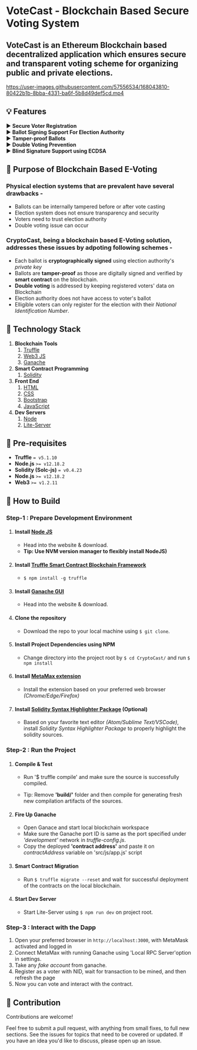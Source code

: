 # VoteCast - Blockchain Based Secure Voting System

## VoteCast is an Ethereum Blockchain based decentralized application which ensures secure and transparent voting scheme for organizing public and private elections.

https://user-images.githubusercontent.com/57556534/168043810-80422b1b-8bba-4331-ba6f-5b8d49def5cd.mp4



## :bulb: Features
:arrow_forward:  **Secure Voter Registration** <br>
:arrow_forward:  **Ballot Signing Support For Election Authority** <br>
:arrow_forward:  **Tamper-proof Ballots** <br>
:arrow_forward:  **Double Voting Prevention** <br>
:arrow_forward:  **Blind Signature Support using ECDSA**

## 🎯 Purpose of Blockchain Based E-Voting

### Physical election systems that are prevalent have several drawbacks -
- Ballots can be internally tampered before or after vote casting
- Election system does not ensure transparency and security
- Voters need to trust election authority
- Double voting issue can occur

### CryptoCast, being a blockchain based E-Voting solution, addresses these issues by adpoting following schemes -
- Each ballot is **cryptographically signed** using election authority's *private key*
- Ballots are **tamper-proof** as those are digitally signed and verified by **smart contract** on the blockchain.
- **Double voting** is addressed by keeping registered voters' data on Blockchain
- Election authority does not have access to voter's ballot
- Elligible voters can only register for the election with their _National Identification Number_.

## :hammer: Technology Stack
1. **Blockchain Tools**
    1. [Truffle](https://www.trufflesuite.com/)
    1. [Web3 JS](https://web3js.readthedocs.io/en/v1.2.11/)
    1. [Ganache](https://www.trufflesuite.com/ganache)
1. **Smart Contract Programming**
    1. [Solidity](https://solidity.readthedocs.io/en/v0.7.0/)
1. **Front End**
    1. [HTML](https://en.wikipedia.org/wiki/HTML/)
    1. [CSS](https://www.w3.org/Style/CSS/Overview.en.html)
    1. [Bootstrap](https://getbootstrap.com/)
    1. [JavaScript](https://www.javascript.com/)
1. **Dev Servers**
    1. [Node](https://nodejs.org/en/)
    1. [Lite-Server](https://www.npmjs.com/package/lite-server)

## :briefcase: Pre-requisites

- **Truffle** `= v5.1.10`
- **Node.js** `>= v12.18.2`
- **Solidity (Solc-js)** `= v0.4.23 `
- **Node.js** `>= v12.18.2`
- **Web3** `>= v1.2.11`

## :mega: How to Build


### Step-1 : Prepare Development Environment


1. #### Install [Node JS](https://nodejs.org/en/)
    - Head into the website & download.
    - **Tip: Use NVM version manager to flexibly install NodeJS)**

2. #### Install [Truffle Smart Contract Blockchain Framework](https://github.com/trufflesuite/truffle)
    - `$ npm install -g truffle`

3. #### Install [Ganache GUI](https://www.trufflesuite.com/ganache)
    - Head into the website & download.

4. #### Clone the repository
    - Download the repo to your local machine using `$ git clone`.

5. #### Install Project Dependencies using NPM

    - Change directory into the project root by `$ cd CryptoCast/` and run `$ npm install`

6. ####  Install [MetaMax extension](https://metamask.io/)

    - Install the extension based on your preferred web browser *(Chrome/Edge/Firefox)*

7. #### Install [Solidity Syntax Highlighter Package]() (Optional)

    - Based on your favorite text editor *(Atom/Sublime Text/VSCode)*, install *Solidity Syntax Highlighter Package* to properly highlight the solidity sources.


### Step-2 : Run the Project


1. #### Compile & Test

    - Run '$ truffle compile' and make sure the source is successfully compiled.

    - Tip: Remove **'build/'** folder and then compile for generating fresh new compilation artifacts of the sources.

2. #### Fire Up Ganache

    - Open Ganace and start local blockchain workspace
    - Make sure the Ganache port ID is same as the port specified under _'development'_ network in _truffle-config.js_.
    - Copy the deployed **'contract address'** and paste it on _contractAddress_ variable on 'src/js/app.js' script

3. #### Smart Contract Migration

    - Run `$ truffle migrate --reset` and wait for successful deployment of the contracts on the local blockchain.

4. #### Start Dev Server

    - Start Lite-Server using `$ npm run dev` on project root.


### Step-3 : Interact with the Dapp

1. Open your preferred browser in `http://localhost:3000`, with MetaMask activated and logged in
1. Connect MetaMax with running Ganache using 'Local RPC Server'option in settings.
1. Take any _fake account_ from ganache.
1. Register as a voter with NID, wait for transaction to be mined, and then refresh the page
1. Now you can vote and interact with the contract.


## :handshake: Contribution
Contributions are welcome!

Feel free to submit a pull request, with anything from small fixes, to full new sections.
See the issues for topics that need to be covered or updated. If you have an idea you'd like to discuss, please open up an issue.







